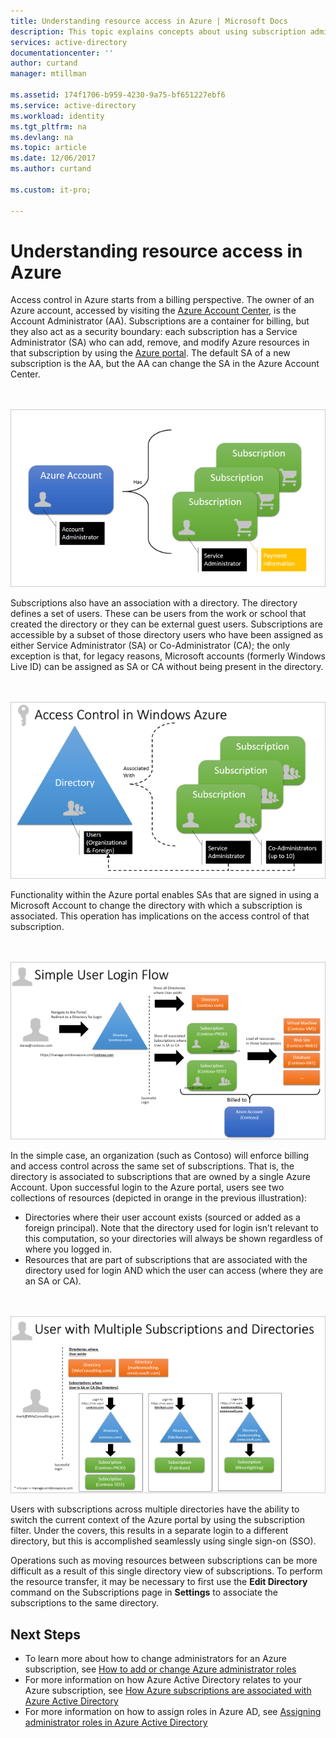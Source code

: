```yaml
---
title: Understanding resource access in Azure | Microsoft Docs
description: This topic explains concepts about using subscription administrators to control resource access in the full Azure portal
services: active-directory
documentationcenter: ''
author: curtand
manager: mtillman

ms.assetid: 174f1706-b959-4230-9a75-bf651227ebf6
ms.service: active-directory
ms.workload: identity
ms.tgt_pltfrm: na
ms.devlang: na
ms.topic: article
ms.date: 12/06/2017
ms.author: curtand

ms.custom: it-pro;

---
```

# Understanding resource access in Azure

Access control in Azure starts from a billing perspective. The owner of an Azure account, accessed by visiting the  [Azure Account Center](https://account.azure.com), is the Account Administrator (AA). Subscriptions are a container for billing, but they also act as a security boundary: each subscription has a Service Administrator (SA) who can add, remove, and modify Azure resources in that subscription by using the [Azure portal](https://portal.azure.com/). The default SA of a new subscription is the AA, but the AA can change the SA in the Azure Account Center.

<br><br>![Azure Accounts][1]

Subscriptions also have an association with a directory. The directory defines a set of users. These can be users from the work or school that created the directory or they can be external guest users. Subscriptions are accessible by a subset of those directory users who have been assigned as either Service Administrator (SA) or Co-Administrator (CA); the only exception is that, for legacy reasons, Microsoft accounts (formerly Windows Live ID) can be assigned as SA or CA without being present in the directory.

<br><br>![Access Control in Azure][2]

Functionality within the Azure portal enables SAs that are signed in using a Microsoft Account to change the directory with which a subscription is associated. This operation has implications on the access control of that subscription.

<br><br>![Simple User Sign-in Flow][3]

In the simple case, an organization (such as Contoso) will enforce billing and access control across the same set of subscriptions. That is, the directory is associated to subscriptions that are owned by a single Azure Account. Upon successful login to the Azure portal, users see two collections of resources (depicted in orange in the previous illustration):

* Directories where their user account exists (sourced or added as a foreign principal). Note that the directory used for login isn’t relevant to this computation, so your directories will always be shown regardless of where you logged in.
* Resources that are part of subscriptions that are associated with the directory used for login AND which the user can access (where they are an SA or CA).

<br><br>![User with Multiple Subscriptions and Directories][4]

Users with subscriptions across multiple directories have the ability to switch the current context of the Azure portal by using the subscription filter. Under the covers, this results in a separate login to a different directory, but this is accomplished seamlessly using single sign-on (SSO).

Operations such as moving resources between subscriptions can be more difficult as a result of this single directory view of subscriptions. To perform the resource transfer, it may be necessary to first use the **Edit Directory** command on the Subscriptions page in **Settings** to associate the subscriptions to the same directory.

## Next Steps
* To learn more about how to change administrators for an Azure subscription, see [How to add or change Azure administrator roles](../billing/billing-add-change-azure-subscription-administrator.md)
* For more information on how Azure Active Directory relates to your Azure subscription, see [How Azure subscriptions are associated with Azure Active Directory](active-directory-how-subscriptions-associated-directory.md)
* For more information on how to assign roles in Azure AD, see [Assigning administrator roles in Azure Active Directory](active-directory-assign-admin-roles-azure-portal.md)

<!--Image references-->
[1]: ./media/active-directory-understanding-resource-access/IC707931.png
[2]: ./media/active-directory-understanding-resource-access/IC707932.png
[3]: ./media/active-directory-understanding-resource-access/IC707933.png
[4]: ./media/active-directory-understanding-resource-access/IC707934.png

